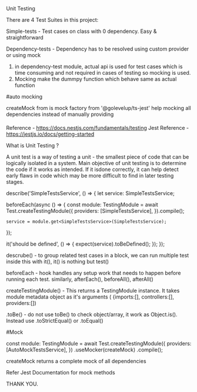 Unit Testing 

There are 4 Test Suites in this project:

Simple-tests -
  Test cases on class with 0 dependency. Easy & straightforward

Dependency-tests -
  Dependency has to be resolved using custom provider or using mock

  1. in dependency-test module, actual api is used for test cases which is time consuming and not required in cases of testing so mocking is used.
  2. Mocking make the dummpy function which behave same as actual function

#auto mocking

  createMock from is mock factory from '@golevelup/ts-jest' help mocking all dependencies instead of manually providing


  ####

Reference - https://docs.nestjs.com/fundamentals/testing
Jest Reference - https://jestjs.io/docs/getting-started

What is Unit Testing ?

A unit test is a way of testing a unit - the smallest piece of code that can be logically isolated in a system. Main objective of unit testing is to determine the code if it works as intended. If it isdone correctly, it can help detect early flaws in code which may be more difficult to find in later testing stages.


describe('SimpleTestsService', () => {
  let service: SimpleTestsService;

  beforeEach(async () => {
    const module: TestingModule = await Test.createTestingModule({
      providers: [SimpleTestsService],
    }).compile();

    service = module.get<SimpleTestsService>(SimpleTestsService);
  });

  it('should be defined', () => {
    expect(service).toBeDefined();
  });
});

descrube() - to group related test cases in a block, we can run multiple test inside this with it(), it() is nothing but test()

beforeEach - hook handles any setup work that needs to happen before running each test.
            similarly, afterEach(), beforeAll(), afterAll()

createTestingModule() - This returns a TestingModule instance. It takes module metadata object as it's arguments ( {imports:[], controllers:[], providers:[])


.toBe() - do not use toBe() to check object/array, it work as Object.is(). 
          Instead use .toStrictEqual() or .toEqual()

#Mock

  const module: TestingModule = await Test.createTestingModule({
      providers: [AutoMockTestsService],
    })
      .useMocker(createMock)
      .compile();

createMock returns a complete mock of all dependencies

Refer Jest Documentation for mock methods

THANK YOU.
